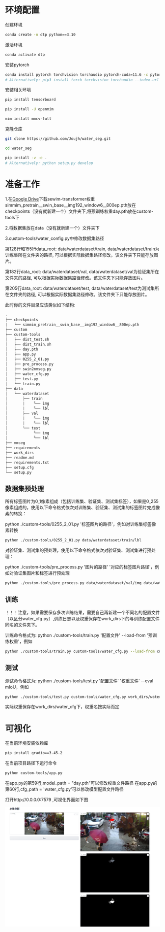 # **环境配置**

创建环境

```bash
conda create -n dtp python==3.10
```

激活环境

```bash
conda activate dtp
```

安装pytorch

```bash
conda install pytorch torchvision torchaudio pytorch-cuda=11.6 -c pytorch -c nvidia
# Alternatively: pip3 install torch torchvision torchaudio --index-url https://download.pytorch.org/whl/cu116
```
安装相关环境

```bash
pip install tensorboard
```

```bash
pip install -U openmim
```

```bash
mim install mmcv-full
```


克隆仓库

```bash
git clone https://github.com/Joujh/water_seg.git
```

```bash
cd water_seg
```

```bash
pip install -v -e .
# Alternatively: python setup.py develop
```


# **准备工作**

1.在[Google Drive](https://drive.google.com/drive/folders/1ftbH58jkMa9M8TA1su2WVh9ps-dN8C6l?usp=sharing)下载sewim-transformer权重simmim_pretrain__swin_base__img192_window6__800ep.pth放在checkpoints（没有就新建一个）文件夹下,将预训练权重day.pth放在custom-tools下

2.将数据集放在data（没有就新建一个）文件夹下

3.custom-tools/water_config.py中修改数据集路径

第128行和155行data_root: data/waterdataset/train, data/waterdataset/train为训练集所在文件夹的路径, 可以根据实际数据集路径修改。该文件夹下只能存放图片。

第182行data_root: data/waterdataset/val, data/waterdataset/val为验证集所在文件夹的路径, 可以根据实际数据集路径修改。该文件夹下只能存放图片。

第205行data_root: data/waterdataset/test, data/waterdataset/test为测试集所在文件夹的路径, 可以根据实际数据集路径修改。该文件夹下只能存放图片。


此时你的文件目录应该类似如下结构:

```plaintext
.
├── checkpoints
|   └── simmim_pretrain__swin_base__img192_window6__800ep.pth
├── custom
├── custom-tools
│   ├── dist_test.sh
│   ├── dist_train.sh
│   ├── day.pth
│   ├── app.py
│   ├── 0255_2_01.py
│   ├── pre_process.py
│   ├── swin2mmseg.py
│   ├── water_cfg.py
│   ├── test.py
│   └── train.py
├── data
│   └── waterdataset
│       ├── train
│       |    └── img
│       |    └── lbl
│       ├── val
│       |    └── img
│       |    └── lbl
│       └── test
│            └── img
│            └── lbl
├── mmseg
├── requirements
├── work_dirs
├── readme.md
├── requirements.txt
├── setup.cfg
└── setup.py
```

## 数据集预处理

所有标签图片为0_1像素组成（包括训练集、验证集、测试集标签），如果是0_255像素组成的，使用以下命令格式依次对训练集、验证集、测试集的标签图片完成像素的转换：

python ./custom-tools/0255_2_01.py '标签图片的路径'，例如对训练集标签像素转换


```bash
python ./custom-tools/0255_2_01.py data/waterdataset/train/lbl
```

对验证集、测试集的预处理，使用以下命令格式依次对验证集、测试集进行预处理：

python ./custom-tools/pre_process.py '图片的路径' '对应的标签图片路径'，例如对验证集图片和标签进行预处理


```bash
python ./custom-tools/pre_process.py data/waterdataset/val/img data/waterdataset/val/lbl
```

## 训练

！！！注意，如果需要保存多次训练结果，需要自己再新建一个不同名的配置文件（以区分water_cfg.py）,训练日志以及权重保存在work_dirs下的与训练配置文件同名的文件夹下。

训练命令格式为:
python ./custom-tools/train.py '配置文件' --load-from '预训练权重'，例如

```bash
python ./custom-tools/train.py custom-tools/water_cfg.py --load-from custom-tools/day.pth
```


## 测试
测试命令格式为:
python ./custom-tools/test.py '配置文件' '权重文件' --eval mIoU，例如


```bash
python ./custom-tools/test.py custom-tools/water_cfg.py work_dirs/water_cfg/best_mIoU_iter.pth --eval mIoU
```
实际权重保存在work_dirs/water_cfg下，权重名按实际而定


# **可视化**

在当前环境安装依赖库

```bash
pip install gradio==3.45.2
```

在当前项目路径下运行命令

```bash
python custom-tools/app.py
```

在app.py的第59行,model_path = "day.pth"可以修改权重文件路径
在app.py的第60行,cfg_path = 'water_cfg.py'可以修改模型配置文件路径

打开http://0.0.0.0:7579 ,可视化界面如下图

![image](https://github.com/Joujh/water_seg/blob/main/1.png)

